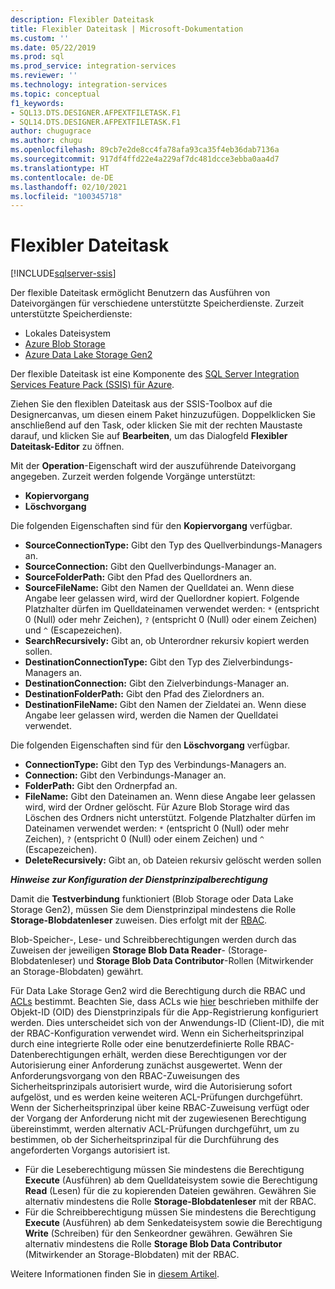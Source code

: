 ```yaml
---
description: Flexibler Dateitask
title: Flexibler Dateitask | Microsoft-Dokumentation
ms.custom: ''
ms.date: 05/22/2019
ms.prod: sql
ms.prod_service: integration-services
ms.reviewer: ''
ms.technology: integration-services
ms.topic: conceptual
f1_keywords:
- SQL13.DTS.DESIGNER.AFPEXTFILETASK.F1
- SQL14.DTS.DESIGNER.AFPEXTFILETASK.F1
author: chugugrace
ms.author: chugu
ms.openlocfilehash: 89cb7e2de8cc4fa78afa93ca35f4eb36dab7136a
ms.sourcegitcommit: 917df4ffd22e4a229af7dc481dcce3ebba0aa4d7
ms.translationtype: HT
ms.contentlocale: de-DE
ms.lasthandoff: 02/10/2021
ms.locfileid: "100345718"
---
```

# <a name="flexible-file-task"></a>Flexibler Dateitask

[!INCLUDE[sqlserver-ssis](../../includes/applies-to-version/sqlserver-ssis.md)]

Der flexible Dateitask ermöglicht Benutzern das Ausführen von Dateivorgängen für verschiedene unterstützte Speicherdienste.
Zurzeit unterstützte Speicherdienste:

- Lokales Dateisystem
- [Azure Blob Storage](https://azure.microsoft.com/services/storage/blobs/)
- [Azure Data Lake Storage Gen2](/azure/storage/blobs/data-lake-storage-introduction)

Der flexible Dateitask ist eine Komponente des [SQL Server Integration Services Feature Pack (SSIS) für Azure](../../integration-services/azure-feature-pack-for-integration-services-ssis.md).

Ziehen Sie den flexiblen Dateitask aus der SSIS-Toolbox auf die Designercanvas, um diesen einem Paket hinzuzufügen. Doppelklicken Sie anschließend auf den Task, oder klicken Sie mit der rechten Maustaste darauf, und klicken Sie auf **Bearbeiten**, um das Dialogfeld **Flexibler Dateitask-Editor** zu öffnen.

Mit der **Operation**-Eigenschaft wird der auszuführende Dateivorgang angegeben.
Zurzeit werden folgende Vorgänge unterstützt:
- **Kopiervorgang**
- **Löschvorgang**

Die folgenden Eigenschaften sind für den **Kopiervorgang** verfügbar.

- **SourceConnectionType:** Gibt den Typ des Quellverbindungs-Managers an.
- **SourceConnection:** Gibt den Quellverbindungs-Manager an.
- **SourceFolderPath:** Gibt den Pfad des Quellordners an.
- **SourceFileName:** Gibt den Namen der Quelldatei an. Wenn diese Angabe leer gelassen wird, wird der Quellordner kopiert. Folgende Platzhalter dürfen im Quelldateinamen verwendet werden: `*` (entspricht 0 (Null) oder mehr Zeichen), `?` (entspricht 0 (Null) oder einem Zeichen) und `^` (Escapezeichen).
- **SearchRecursively:** Gibt an, ob Unterordner rekursiv kopiert werden sollen.
- **DestinationConnectionType:** Gibt den Typ des Zielverbindungs-Managers an.
- **DestinationConnection:** Gibt den Zielverbindungs-Manager an.
- **DestinationFolderPath:** Gibt den Pfad des Zielordners an.
- **DestinationFileName:** Gibt den Namen der Zieldatei an. Wenn diese Angabe leer gelassen wird, werden die Namen der Quelldatei verwendet.

Die folgenden Eigenschaften sind für den **Löschvorgang** verfügbar.
- **ConnectionType:** Gibt den Typ des Verbindungs-Managers an.
- **Connection:** Gibt den Verbindungs-Manager an.
- **FolderPath:** Gibt den Ordnerpfad an.
- **FileName:** Gibt den Dateinamen an. Wenn diese Angabe leer gelassen wird, wird der Ordner gelöscht. Für Azure Blob Storage wird das Löschen des Ordners nicht unterstützt. Folgende Platzhalter dürfen im Dateinamen verwendet werden: `*` (entspricht 0 (Null) oder mehr Zeichen), `?` (entspricht 0 (Null) oder einem Zeichen) und `^` (Escapezeichen).
- **DeleteRecursively:** Gibt an, ob Dateien rekursiv gelöscht werden sollen

***Hinweise zur Konfiguration der Dienstprinzipalberechtigung***

Damit die **Testverbindung** funktioniert (Blob Storage oder Data Lake Storage Gen2), müssen Sie dem Dienstprinzipal mindestens die Rolle **Storage-Blobdatenleser** zuweisen.
Dies erfolgt mit der [RBAC](/azure/storage/common/storage-auth-aad-rbac-portal#assign-rbac-roles-using-the-azure-portal).

Blob-Speicher-, Lese- und Schreibberechtigungen werden durch das Zuweisen der jeweiligen **Storage Blob Data Reader**- (Storage-Blobdatenleser) und **Storage Blob Data Contributor**-Rollen (Mitwirkender an Storage-Blobdaten) gewährt.

Für Data Lake Storage Gen2 wird die Berechtigung durch die RBAC und [ACLs](/azure/storage/blobs/data-lake-storage-how-to-set-permissions-storage-explorer) bestimmt.
Beachten Sie, dass ACLs wie [hier](/azure/storage/blobs/data-lake-storage-access-control#how-do-i-set-acls-correctly-for-a-service-principal) beschrieben mithilfe der Objekt-ID (OID) des Dienstprinzipals für die App-Registrierung konfiguriert werden.
Dies unterscheidet sich von der Anwendungs-ID (Client-ID), die mit der RBAC-Konfiguration verwendet wird.
Wenn ein Sicherheitsprinzipal durch eine integrierte Rolle oder eine benutzerdefinierte Rolle RBAC-Datenberechtigungen erhält, werden diese Berechtigungen vor der Autorisierung einer Anforderung zunächst ausgewertet.
Wenn der Anforderungsvorgang von den RBAC-Zuweisungen des Sicherheitsprinzipals autorisiert wurde, wird die Autorisierung sofort aufgelöst, und es werden keine weiteren ACL-Prüfungen durchgeführt.
Wenn der Sicherheitsprinzipal über keine RBAC-Zuweisung verfügt oder der Vorgang der Anforderung nicht mit der zugewiesenen Berechtigung übereinstimmt, werden alternativ ACL-Prüfungen durchgeführt, um zu bestimmen, ob der Sicherheitsprinzipal für die Durchführung des angeforderten Vorgangs autorisiert ist.

- Für die Leseberechtigung müssen Sie mindestens die Berechtigung **Execute** (Ausführen) ab dem Quelldateisystem sowie die Berechtigung **Read** (Lesen) für die zu kopierenden Dateien gewähren. Gewähren Sie alternativ mindestens die Rolle **Storage-Blobdatenleser** mit der RBAC.
- Für die Schreibberechtigung müssen Sie mindestens die Berechtigung **Execute** (Ausführen) ab dem Senkedateisystem sowie die Berechtigung **Write** (Schreiben) für den Senkeordner gewähren. Gewähren Sie alternativ mindestens die Rolle **Storage Blob Data Contributor** (Mitwirkender an Storage-Blobdaten) mit der RBAC.

Weitere Informationen finden Sie in [diesem Artikel](/azure/storage/blobs/data-lake-storage-access-control).